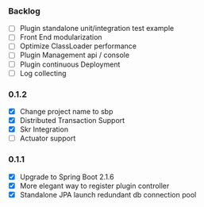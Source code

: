 ### Backlog
* [ ] Plugin standalone unit/integration test example
* [ ] Front End modularization
* [ ] Optimize ClassLoader performance
* [ ] Plugin Management api / console
* [ ] Plugin continuous Deployment
* [ ] Log collecting

### 0.1.2
* [x] Change project name to sbp
* [x] Distributed Transaction Support
* [x] Skr Integration
* [ ] Actuator support

### 0.1.1
* [x] Upgrade to Spring Boot 2.1.6
* [x] More elegant way to register plugin controller
* [X] Standalone JPA launch redundant db connection pool